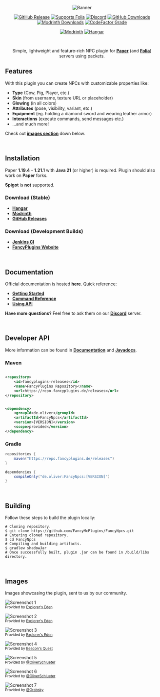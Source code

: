 <div align="center">

![Banner](https://github.com/FancyMcPlugins/FancyNpcs/blob/main/images/banner.png?raw=true)

[![GitHub Release](https://img.shields.io/github/v/release/FancyMcPlugins/FancyNpcs?logo=github&labelColor=%2324292F&color=%23454F5A)](https://github.com/FancyMcPlugins/FancyNpcs/releases/latest)
[![Supports Folia](https://img.shields.io/badge/folia-supported-%23F9D879?labelColor=%2313154E&color=%234A44A6)](https://papermc.io/software/folia)
[![Discord](https://img.shields.io/discord/899740810956910683?cacheSeconds=3600&logo=discord&logoColor=white&label=%20&labelColor=%235865F2&color=%23707BF4)](https://discord.gg/ZUgYCEJUEx)
[![GitHub Downloads](https://img.shields.io/github/downloads/FancyMcPlugins/FancyNpcs/total?logo=github&labelColor=%2324292F&color=%23454F5A)](https://github.com/FancyMcPlugins/FancyNpcs/releases/latest)
[![Modrinth Downloads](https://img.shields.io/modrinth/dt/fancynpcs?logo=modrinth&logoColor=white&label=downloads&labelColor=%23139549&color=%2318c25f)](https://modrinth.com/plugin/fancynpcs)
[![CodeFactor Grade](https://img.shields.io/codefactor/grade/github/FancyMcPlugins/FancyNpcs?logo=codefactor&logoColor=white&label=%20)](https://www.codefactor.io/repository/github/fancymcplugins/fancynpcs/issues/main)

[![Modrinth](https://cdn.jsdelivr.net/npm/@intergrav/devins-badges@3/assets/compact/available/modrinth_vector.svg)](https://modrinth.com/plugin/fancynpcs)
[![Hangar](https://cdn.jsdelivr.net/npm/@intergrav/devins-badges@3/assets/compact/available/hangar_vector.svg)](https://hangar.papermc.io/Oliver/FancyNpcs)

<br />

Simple, lightweight and feature-rich NPC plugin for **[Paper](https://papermc.io/software/paper)** (and **[Folia](https://papermc.io/software/folia)**) servers using packets.

</div>

## Features

With this plugin you can create NPCs with customizable properties like:

- **Type** (Cow, Pig, Player, etc.)
- **Skin** (from username, texture URL or placeholder)
- **Glowing** (in all colors)
- **Attributes** (pose, visibility, variant, etc.)
- **Equipment** (eg. holding a diamond sword and wearing leather armor)
- **Interactions** (execute commands, send messages etc.)
- ...and much more!

Check out **[images section](#images)** down below.

<br />

## Installation

Paper **1.19.4** - **1.21.1** with **Java 21** (or higher) is required. Plugin should also work on **Paper** forks.

**Spigot** is **not** supported.

### Download (Stable)

- **[Hangar](https://hangar.papermc.io/Oliver/FancyNpcs)**
- **[Modrinth](https://modrinth.com/plugin/fancynpcs)**
- **[GitHub Releases](https://github.com/FancyMcPlugins/FancyNpcs/releases)**

### Download (Development Builds)

- **[Jenkins CI](https://jenkins.fancyplugins.de/job/FancyNpcs/)**
- **[FancyPlugins Website](https://fancyplugins.de/FancyNpcs/download)**

<br />

## Documentation

Official documentation is hosted **[here](https://fancyplugins.de/docs/fancynpcs.html)**. Quick reference:

- **[Getting Started](https://fancyplugins.de/docs/fn-getting-started.html)**
- **[Command Reference](https://fancyplugins.de/docs/fn-commands.html)**
- **[Using API](https://fancyplugins.de/docs/fn-api.html)**

**Have more questions?** Feel free to ask them on our **[Discord](https://discord.gg/ZUgYCEJUEx)** server.

<br />

## Developer API

More information can be found in **[Documentation](https://fancyplugins.de/docs/fn-api.html)** and **[Javadocs](https://fancyplugins.de/javadocs/fancynpcs/)**.

### Maven

```xml

<repository>
    <id>fancyplugins-releases</id>
    <name>FancyPlugins Repository</name>
    <url>https://repo.fancyplugins.de/releases</url>
</repository>
```

```xml

<dependency>
    <groupId>de.oliver</groupId>
    <artifactId>FancyNpcs</artifactId>
    <version>[VERSION]</version>
    <scope>provided</version>
</dependency>
```

### Gradle

```groovy
repositories {
    maven("https://repo.fancyplugins.de/releases")
}

dependencies {
    compileOnly("de.oliver:FancyNpcs:[VERSION]")
}
```

<br />

## Building

Follow these steps to build the plugin locally:

```shell
# Cloning repository.
$ git clone https://github.com/FancyMcPlugins/FancyNpcs.git
# Entering cloned repository.
$ cd FancyNpcs
# Compiling and building artifacts.
$ gradlew shadowJar
# Once successfully built, plugin .jar can be found in /build/libs directory.
```

<br />

## Images

Images showcasing the plugin, sent to us by our community.

![Screenshot 1](https://github.com/FancyMcPlugins/FancyNpcs/blob/main/images/screenshots/niceron1.jpeg?raw=true)  
<sup>Provided by [Explorer's Eden](https://explorerseden.eu/)</sup>

![Screenshot 2](https://github.com/FancyMcPlugins/FancyNpcs/blob/main/images/screenshots/niceron2.jpeg?raw=true)  
<sup>Provided by [Explorer's Eden](https://explorerseden.eu/)</sup>

![Screenshot 3](https://github.com/FancyMcPlugins/FancyNpcs/blob/main/images/screenshots/niceron3.jpeg?raw=true)  
<sup>Provided by [Explorer's Eden](https://explorerseden.eu/)</sup>

![Screenshot 4](https://github.com/FancyMcPlugins/FancyNpcs/blob/main/images/screenshots/dave1.jpeg?raw=true)  
<sup>Provided by [Beacon's Quest](https://www.beaconsquest.net/)</sup>

![Screenshot 5](https://github.com/FancyMcPlugins/FancyNpcs/blob/main/images/screenshots/oliver1.jpeg?raw=true)  
<sup>Provided by [@OliverSchlueter](https://github.com/OliverSchlueter)</sup>

![Screenshot 6](https://github.com/FancyMcPlugins/FancyNpcs/blob/main/images/screenshots/oliver2.jpeg?raw=true)  
<sup>Provided by [@OliverSchlueter](https://github.com/OliverSchlueter)</sup>

![Screenshot 7](https://github.com/FancyMcPlugins/FancyNpcs/blob/main/images/screenshots/grabsky1.jpeg?raw=true)  
<sup>Provided by [@Grabsky](https://github.com/Grabsky)</sup>
